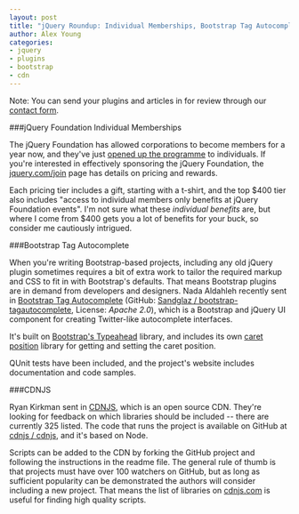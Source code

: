 ```yaml
---
layout: post
title: "jQuery Roundup: Individual Memberships, Bootstrap Tag Autocomplete, CDNJS"
author: Alex Young
categories:
- jquery
- plugins
- bootstrap
- cdn
---
```


<div class="intro">
Note: You can send your plugins and articles in for review through our <a href="/contact.html">contact form</a>.
</div>

###jQuery Foundation Individual Memberships

The jQuery Foundation has allowed corporations to become members for a year now, and they've just [opened up the programme](http://blog.jquery.com/2013/03/19/join-the-jquery-foundation/) to individuals.  If you're interested in effectively sponsoring the jQuery Foundation, the [jquery.com/join](https://jquery.org/join/) page has details on pricing and rewards.

Each pricing tier includes a gift, starting with a t-shirt, and the top $400 tier also includes "access to individual members only benefits at jQuery Foundation events".  I'm not sure what these _individual benefits_ are, but where I come from $400 gets you a lot of benefits for your buck, so consider me cautiously intrigued.

###Bootstrap Tag Autocomplete

When you're writing Bootstrap-based projects, including any old jQuery plugin sometimes requires a bit of extra work to tailor the required markup and CSS to fit in with Bootstrap's defaults.  That means Bootstrap plugins are in demand from developers and designers.  Nada Aldahleh recently sent in [Bootstrap Tag Autocomplete](http://sandglaz.github.com/bootstrap-tagautocomplete/) (GitHub: [Sandglaz / bootstrap-tagautocomplete](https://github.com/Sandglaz/bootstrap-tagautocomplete), License: _Apache 2.0_), which is a Bootstrap and jQuery UI component for creating Twitter-like autocomplete interfaces.

It's built on [Bootstrap's Typeahead](http://twitter.github.com/bootstrap/javascript.html#typeahead) library, and includes its own [caret position](https://github.com/Sandglaz/bootstrap-tagautocomplete/blob/master/deps/caret-position.js) library for getting and setting the caret position.

QUnit tests have been included, and the project's website includes documentation and code samples.

###CDNJS

Ryan Kirkman sent in [CDNJS](http://cdnjs.com/), which is an open source CDN.  They're looking for feedback on which libraries should be included -- there are currently 325 listed.  The code that runs the project is available on GitHub at [cdnjs / cdnjs](https://github.com/cdnjs/cdnjs), and it's based on Node.

Scripts can be added to the CDN by forking the GitHub project and following the instructions in the readme file.  The general rule of thumb is that projects must have over 100 watchers on GitHub, but as long as sufficient popularity can be demonstrated the authors will consider including a new project.  That means the list of libraries on [cdnjs.com](http://cdnjs.com/) is useful for finding high quality scripts.

